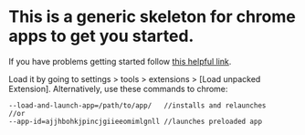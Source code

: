 # This is a generic skeleton for chrome apps to get you started.

If you have problems getting started follow
[this helpful link](https://developer.chrome.com/apps/first_app).

Load it by going to settings > tools > extensions > [Load unpacked
Extension]. Alternatively, use these commands to chrome: 
```
--load-and-launch-app=/path/to/app/   //installs and relaunches
//or
--app-id=ajjhbohkjpincjgiieeomimlgnll //launches preloaded app
